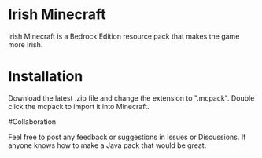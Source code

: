# Irish Minecraft

Irish Minecraft is a Bedrock Edition resource pack that makes the game more Irish.

# Installation

Download the latest .zip file  and change the extension to ".mcpack".
Double click the mcpack to import it into Minecraft.

#Collaboration

Feel free to post any feedback or suggestions in Issues or Discussions. If anyone knows how to make a Java pack that would be great.
